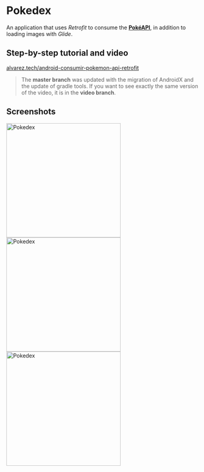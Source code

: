 # Pokedex

An application that uses _Retrofit_ to consume the [__PokéAPI__](https://pokeapi.co/), in addition to loading images with _Glide_.

## Step-by-step tutorial and video

[alvarez.tech/android-consumir-pokemon-api-retrofit](https://alvarez.tech/android-consumir-pokemon-api-retrofit)

> The __master branch__ was updated with the migration of AndroidX and the update of gradle tools. If you want to see exactly the same version of the video, it is in the __video branch__.

## Screenshots

<img width="300" alt="Pokedex" src="https://cloud.githubusercontent.com/assets/1444991/26534839/21df4744-43f6-11e7-82df-609a2163d050.png">
<img width="300" alt="Pokedex" src="https://cloud.githubusercontent.com/assets/1444991/26534840/21e08136-43f6-11e7-910d-a17f3c9242ba.png">
<img width="300" alt="Pokedex" src="https://cloud.githubusercontent.com/assets/1444991/26534838/21d96cde-43f6-11e7-8667-08433c4a126f.png">
